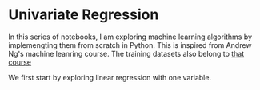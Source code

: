 # Univariate Regression

In this series of notebooks, I am exploring machine learning algorithms by implemengting them from scratch in Python. This is inspired from Andrew Ng's machine leanring course. The training datasets also belong to [that course](https://www.coursera.org/learn/machine-learning)

We first start by exploring linear regression with one variable. 
